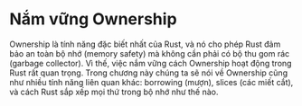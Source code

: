# Nắm vững Ownership

Ownership là tính năng đặc biết nhất của Rust, và nó cho phép Rust đảm bảo
an toàn bộ nhớ (memory safety) mà không cần phải có bộ thu gom rác
(garbage collector). Vì thế, việc nắm vững cách Ownership hoạt động trong Rust
rất quan trọng. Trong chương này chúng ta sẽ nói về Ownership cũng như nhiều
tính năng liên quan khác: borrowing (mượn), slices (các miết cắt), và cách Rust
sắp xếp mọi thứ trong bộ nhớ như thế nào.
